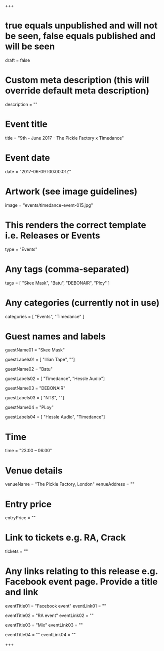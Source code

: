 +++

# true equals unpublished and will not be seen, false equals published and will be seen
draft = false

# Custom meta description (this will override default meta description)
description = ""

# Event title
title = "9th - June 2017 - The Pickle Factory x Timedance"

# Event date
date = "2017-06-09T00:00:01Z"

# Artwork (see image guidelines)
image = "events/timedance-event-015.jpg"

# This renders the correct template i.e. Releases or Events
type = "Events"

# Any tags (comma-separated)
tags = [ 
	"Skee Mask",
	"Batu",
	"DEBONAIR",
	"Ploy"
]

# Any categories (currently not in use)
categories = [
  "Events",
  "Timedance"
]

# Guest names and labels
guestName01 = "Skee Mask"

guestLabels01 = [
	"Illian Tape",
	""]

guestName02 = "Batu"

guestLabels02 = [
	"Timedance",
	"Hessle Audio"]

guestName03 = "DEBONAIR"

guestLabels03 = [
	"NTS",
	""]

guestName04 = "PLoy"

guestLabels04 = [
	"Hessle Audio",
	"Timedance"]

# Time
time = "23:00 – 06:00"

# Venue details
venueName = "The Pickle Factory, London"
venueAddress = ""

# Entry price
entryPrice = ""

# Link to tickets e.g. RA, Crack 
tickets = ""

# Any links relating to this release e.g. Facebook event page. Provide a title and link
eventTitle01 = "Facebook event"
eventLink01 = ""

eventTitle02 = "RA event"
eventLink02 = ""

eventTitle03 = "Mix"
eventLink03 = ""

eventTitle04 = ""
eventLink04 = ""


+++
